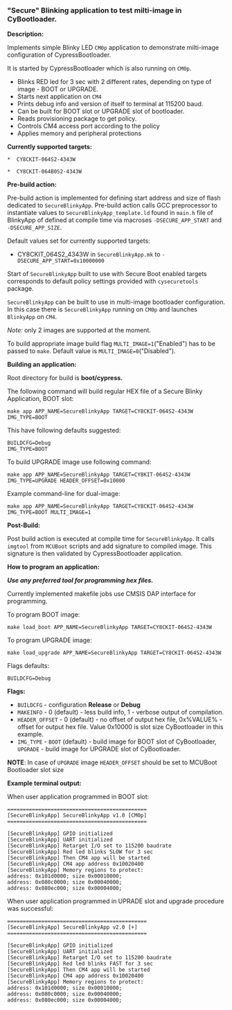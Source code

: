 ### "Secure" Blinking application to test milti-image in CyBootloader.

**Description:**

Implements simple Blinky LED `CM0p` application to demonstrate milti-image configuration of CypressBootloader.

It is started by CypressBootloader which is also running on `CM0p`.

* Blinks RED led for 3 sec with 2 different rates, depending on type of image - BOOT or UPGRADE.
* Starts next application on `CM4`
* Prints debug info and version of itself to terminal at 115200 baud.
* Can be built for BOOT slot or UPGRADE slot of bootloader.
* Reads provisioning package to get policy.
* Controls CM4 access port according to the policy
* Applies memory and peripheral protections

**Currently supported targets:**

`*  CY8CKIT-064S2-4343W`

`*  CY8CKIT-064B0S2-4343W`

**Pre-build action:**

Pre-build action is implemented for defining start address and size of flash dedicated to `SecureBlinkyApp`. Pre-build action calls GCC preprocessor to instantiate values to `SecureBlinkyApp_template.ld` found in `main.h` file of BlinkyApp of defined at compile time via macroses `-DSECURE_APP_START` and `-DSECURE_APP_SIZE`.

Default values set for currently supported targets:
* CY8CKIT_064S2_4343W in `SecureBlinkyApp.mk` to `-DSECURE_APP_START=0x10000000`

Start of `SecureBlinkyApp` built to use with Secure Boot enabled targets corresponds to default policy settings provided with `cysecuretools` package.

`SecureBlinkyApp` can be built to use in multi-image bootloader configuration. In this case there is `SecureBlinkyApp` running on `CM0p` and launches `BlinkyApp` on `CM4`.

*Note:* only 2 images are supported at the moment.

To build appropriate image build flag `MULTI_IMAGE=1`("Enabled") has to be passed to `make`. Default value is `MULTI_IMAGE=0`("Disabled").

**Building an application:**

Root directory for build is **boot/cypress.**

The following command will build regular HEX file of a Secure Blinky Application, BOOT slot:

    make app APP_NAME=SecureBlinkyApp TARGET=CY8CKIT-064S2-4343W IMG_TYPE=BOOT

This have following defaults suggested:

    BUILDCFG=Debug
    IMG_TYPE=BOOT

To build UPGRADE image use following command:

    make app APP_NAME=SecureBlinkyApp TARGET=CY8KIT-064S2-4343W IMG_TYPE=UPGRADE HEADER_OFFSET=0x10000
    
Example command-line for dual-image:

    make app APP_NAME=SecureBlinkyApp TARGET=CY8CKIT-064S2-4343W IMG_TYPE=BOOT MULTI_IMAGE=1

**Post-Build:**

Post build action is executed at compile time for `SecureBlinkyApp`. It calls `imgtool` from `MCUBoot` scripts and add signature to compiled image. This signature is then validated by CypressBootloader application.

**How to program an application:**

**_Use any preferred tool for programming hex files._**

Currently implemented makefile jobs use CMSIS DAP interface for programming.

To program BOOT image:

    make load_boot APP_NAME=SecureBlinkyApp TARGET=CY8CKIT-064S2-4343W

To program UPGRADE image:

    make load_upgrade APP_NAME=SecureBlinkyApp TARGET=CY8CKIT-064S2-4343W

Flags defaults:

    BUILDCFG=Debug

**Flags:**
- `BUILDCFG` - configuration **Release** or **Debug**
- `MAKEINFO` - 0 (default) - less build info, 1 - verbose output of compilation.
- `HEADER_OFFSET` - 0 (default) - no offset of output hex file, 0x%VALUE% - offset for output hex file. Value 0x10000 is slot size CyBootloader in this example.
- `IMG_TYPE` - `BOOT` (default) - build image for BOOT slot of CyBootloader, `UPGRADE` - build image for UPGRADE slot of CyBootloader.

**NOTE**: In case of `UPGRADE` image `HEADER_OFFSET` should be set to MCUBoot Bootloader slot size

**Example terminal output:**

When user application programmed in BOOT slot:

    =============================================
    [SecureBlinkyApp] SecureBlinkyApp v1.0 [CM0p]
    =============================================

    [SecureBlinkyApp] GPIO initialized 
    [SecureBlinkyApp] UART initialized 
    [SecureBlinkyApp] Retarget I/O set to 115200 baudrate 
    [SecureBlinkyApp] Red led blinks SLOW for 3 sec
    [SecureBlinkyApp] Then CM4 app will be started
    [SecureBlinkyApp] CM4 app address 0x10020400
    [SecureBlinkyApp] Memory regions to protect:
    address: 0x101d0000; size 0x00010000;
    address: 0x080c0000; size 0x00040000;
    address: 0x080ec000; size 0x00004000;

When user application programmed in UPRADE slot and upgrade procedure was successful:

    =============================================
    [SecureBlinkyApp] SecureBlinkyApp v2.0 [+]
    =============================================

    [SecureBlinkyApp] GPIO initialized 
    [SecureBlinkyApp] UART initialized 
    [SecureBlinkyApp] Retarget I/O set to 115200 baudrate 
    [SecureBlinkyApp] Red led blinks FAST for 3 sec
    [SecureBlinkyApp] Then CM4 app will be started
    [SecureBlinkyApp] CM4 app address 0x10020400
    [SecureBlinkyApp] Memory regions to protect:
    address: 0x101d0000; size 0x00010000;
    address: 0x080c0000; size 0x00040000;
    address: 0x080ec000; size 0x00004000;
